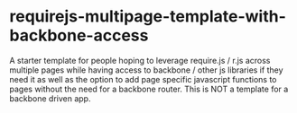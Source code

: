 requirejs-multipage-template-with-backbone-access
=================================================

A starter template for people hoping to leverage require.js / r.js across multiple pages while having access to backbone / other js libraries if they need it as well as the option to add page specific javascript functions to pages without the need for a backbone router.  This is NOT a template for a backbone driven app.